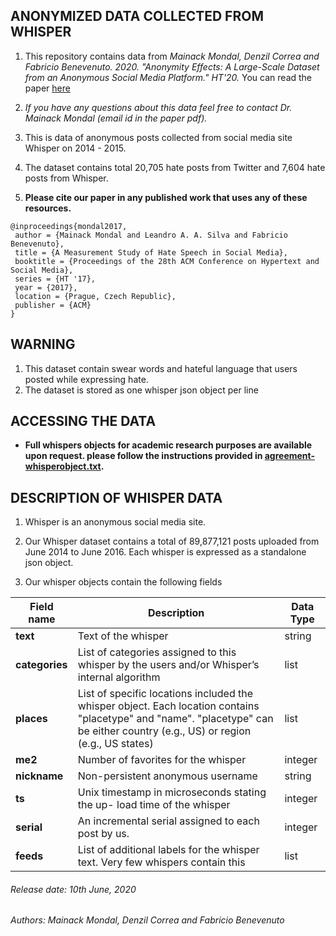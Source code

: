 ## ANONYMIZED DATA COLLECTED FROM WHISPER

1. This repository contains data from *Mainack Mondal, Denzil Correa and Fabricio Benevenuto. 2020. "Anonymity Effects: A Large-Scale Dataset from an Anonymous Social Media Platform." HT'20.* You can read the paper [here](http://cse.iitkgp.ac.in/~mainack/publications/whisper-data-ht-2020.pdf)

1. *If you have any questions about this data feel free to contact Dr. Mainack Mondal (email id in the paper pdf).*

1. This is data of anonymous posts collected from social media site Whisper on 2014 - 2015. 
1. The dataset contains total 20,705 hate posts from Twitter and 7,604 hate posts from  Whisper.

1. **Please cite our paper in any published work that uses any of these resources.**

~~~
@inproceedings{mondal2017,
 author = {Mainack Mondal and Leandro A. A. Silva and Fabricio Benevenuto},
 title = {A Measurement Study of Hate Speech in Social Media},
 booktitle = {Proceedings of the 28th ACM Conference on Hypertext and Social Media},
 series = {HT '17},
 year = {2017},
 location = {Prague, Czech Republic},
 publisher = {ACM}
}
~~~

## WARNING

1. This dataset contain swear words and hateful language that users posted while expressing hate.
1. The dataset is stored as one whisper json object per line 


## ACCESSING THE DATA

* **Full whispers objects for academic research purposes are available upon request. please follow the instructions provided in [agreement-whisperobject.txt](https://raw.githubusercontent.com/Mainack/whisper-2014-2016-data-HT-2020/master/agreement-whisperobject.txt).**


## DESCRIPTION OF WHISPER DATA

1. Whisper is an anonymous social media site.

1. Our Whisper dataset contains a total of 89,877,121 posts uploaded from June 2014 to June 2016. Each whisper is expressed as a standalone json object.

1. Our whisper objects contain the following fields

| Field name | Description | Data Type |
| --- | ----- | ---|
| **text** | Text of the whisper | string|
| **categories** | List of categories assigned to this whisper by the users and/or Whisper’s internal algorithm | list|
| **places** | List of specific locations included the whisper object. Each location contains "placetype" and "name". "placetype" can be either country (e.g., US) or region (e.g., US states) | list |
| **me2** | Number of favorites for the whisper | integer |
| **nickname** | Non-persistent anonymous username | string | 
| **ts** | Unix timestamp in microseconds stating the up- load time of the whisper | integer |
| **serial** | An incremental serial assigned to each post by us.  | integer | 
| **feeds** | List of additional labels for the whisper text. Very few whispers contain this | list |



###### Release date: 10th June, 2020
###### Authors: Mainack Mondal, Denzil Correa and Fabricio Benevenuto
